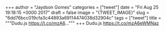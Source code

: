 
+++
author = "Jaydson Gomes"
categories = ["tweet"]
date = "Fri Aug 25 19:18:15 +0000 2017"
draft = false
image = "{TWEET_IMAGE}"
slug = "6dd76bcc019cfa3c44893a69114474038d32904c"
tags = ["tweet"]
title = """Dudu.js https://t.co/mzA6..."""
+++
Dudu.js https://t.co/mzA6eWMNaz
